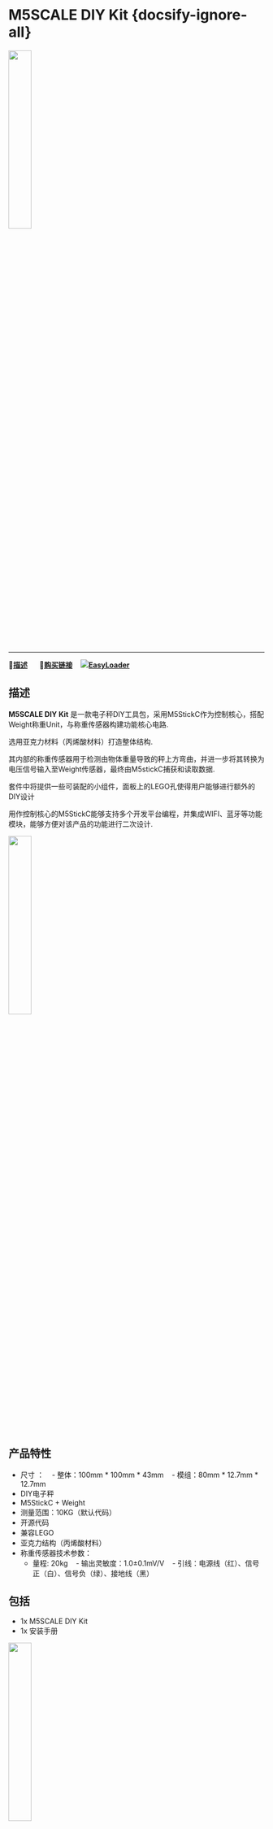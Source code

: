 # M5SCALE DIY Kit {docsify-ignore-all}

<img src="assets\img\product_pics\app\m5scale_diy_kit\m5scale_diy_kit_01.jpg" width="30%" height="30%"> 

***

:memo:**[描述](#描述)**&nbsp;&nbsp;&nbsp;&nbsp;&nbsp;&nbsp;🛒**[购买链接](https://m5stack.com/products/m5scale-diy-kit)**&nbsp;&nbsp;&nbsp;&nbsp;<img src="https://m5stack.oss-cn-shenzhen.aliyuncs.com/image/EasyLoader_logo-min.jpg">**[EasyLoader](#EasyLoader)**

## 描述

**M5SCALE DIY Kit** 是一款电子秤DIY工具包，采用M5StickC作为控制核心，搭配Weight称重Unit，与称重传感器构建功能核心电路. 

选用亚克力材料（丙烯酸材料）打造整体结构.

其内部的称重传感器用于检测由物体重量导致的秤上方弯曲，并进一步将其转换为电压信号输入至Weight传感器，最终由M5stickC捕获和读取数据.

套件中将提供一些可装配的小组件，面板上的LEGO孔使得用户能够进行额外的DIY设计

用作控制核心的M5StickC能够支持多个开发平台编程，并集成WIFI、蓝牙等功能模块，能够方便对该产品的功能进行二次设计.

<img src="assets\img\product_pics\app\m5scale_diy_kit\m5scale_diy_kit_02.jpg" width="30%" height="30%">

## 产品特性 

- 尺寸 ：
    - 整体：100mm * 100mm * 43mm
    - 模组：80mm * 12.7mm * 12.7mm
- DIY电子秤
- M5StickC + Weight
- 测量范围：10KG（默认代码）
- 开源代码
- 兼容LEGO
- 亚克力结构（丙烯酸材料）
- 称重传感器技术参数：
    - 量程: 20kg
    - 输出灵敏度：1.0±0.1mV/V
    - 引线：电源线（红）、信号正（白）、信号负（绿）、接地线（黑）



## 包括

-  1x M5SCALE DIY Kit
-  1x 安装手册


<img src="assets\img\product_pics\app\m5scale_diy_kit\m5scale_diy_kit_03.jpg" width="30%" height="30%">

## 应用

-  高精度电子秤
-  小量程称重机器


## 相关链接

- **[M5StickC产品页](zh_CN/core/m5stickc)**

- **[Weight Unit产品页](zh_CN/unit/weight)**



## EasyLoader

<img src="https://m5stack.oss-cn-shenzhen.aliyuncs.com/image/EasyLoader_logo.png" width="100px" style="margin-top:20px">

<a href="https://m5stack.oss-cn-shenzhen.aliyuncs.com/EasyLoader/Application/M5SCALE_DIY_KIT/EasyLoader_APP_M5Scale_diy_kit.exe"><button type="button" class="btn btn-primary">点击下载EasyLoader</button></a>

>1.EasyLoader是一个简洁快速的程序烧录器，每一个产品页面里的EasyLoader都提供了一个与产品相关的案例程序.

>2.下载软件后，双击运行应用程序，将M5设备通过数据线连接至电脑,选择端口参数，点击 **"Burn"** 即可开始烧录    


## Code

### 1. Arduino IDE

*以下代码仅为片段，如需获取完整代码，[请点击此处.](https://github.com/m5stack/M5-ProductExampleCodes/tree/master/App/M5SCALE_DIY_kit/Arduino/M5SCALE_DIY_kit).*

```arduino
#include"HX711.h"
#include<M5StickC.h>

int Weight = 0;
void setup() {
  M5.begin();
  M5.Lcd.setRotation(1);
  M5.Lcd.setTextColor(TFT_GREEN, TFT_BLACK);
  M5.Lcd.setTextDatum(MC_DATUM);
  M5.Lcd.drawString("SCALE", 80, 0, 4);  
   Init_Hx711();
   Get_Gross();   //clear the weight
   M5.Lcd.setTextColor(TFT_RED, TFT_BLACK);  
   Serial.begin(115200);
     
}
 
void loop() {  
   M5.update(); 
//   if (M5.BtnA.wasReleased()) {
//      Get_Maopi();
//    }
     Weight = Get_Weight();
     M5.Lcd.setCursor(40,30,4);
     M5.Lcd.fillRect(0, 30, 160, 30, TFT_BLACK);
     M5.Lcd.printf("%d g", Weight);
     M5.Lcd.fillRect(0, 70, 160, 10, TFT_BLACK);
     M5.Lcd.fillRect(0, 70, Weight*0.016, 10, TFT_YELLOW);
     delay(100);  

}
```
### 2. UIFlow

*代码下载地址[点击此处](https://github.com/m5stack/M5-ProductExampleCodes/tree/master/App/M5SCALE_DIY_kit/UIFlow)*

<img src="assets/img/product_pics/app/m5scale_diy_kit/m5scale.png" >

## Video
**Demo** 

<video class="video_size" controls>
    <source src="https://m5stack.oss-cn-shenzhen.aliyuncs.com/video/Product_example_video/App/M5SCALE_DIY_Kit/M5SCALE_DIY_Kit.mp4" type="video/mp4" >
</video>
